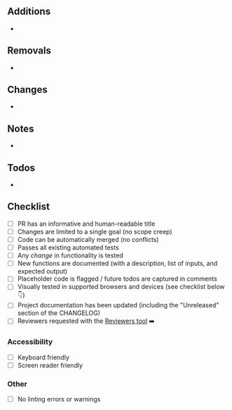 ## Additions

-

## Removals

-

## Changes

-

## Notes

-

## Todos

-

## Checklist

- [ ] PR has an informative and human-readable title
- [ ] Changes are limited to a single goal (no scope creep)
- [ ] Code can be automatically merged (no conflicts)
- [ ] Passes all existing automated tests
- [ ] Any _change_ in functionality is tested
- [ ] New functions are documented (with a description, list of inputs, and expected output)
- [ ] Placeholder code is flagged / future todos are captured in comments
- [ ] Visually tested in supported browsers and devices (see checklist below :point_down:)
- [ ] Project documentation has been updated (including the "Unreleased" section of the CHANGELOG)
- [ ] Reviewers requested with the [Reviewers tool](https://help.github.com/articles/requesting-a-pull-request-review/) :arrow_right:

### Accessibility

- [ ] Keyboard friendly
- [ ] Screen reader friendly

### Other

- [ ] No linting errors or warnings

